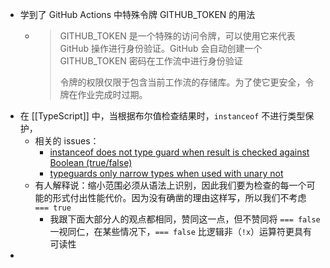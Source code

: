 - 学到了 GitHub Actions 中特殊令牌 GITHUB_TOKEN 的用法
	- > GITHUB_TOKEN 是一个特殊的访问令牌，可以使用它来代表 GitHub 操作进行身份验证。GitHub 会自动创建一个 GITHUB_TOKEN 密码在工作流中进行身份验证
	  >
	  > 令牌的权限仅限于包含当前工作流的存储库。为了使它更安全，令牌在作业完成时过期。
- 在 [[TypeScript]] 中，当根据布尔值检查结果时，`instanceof` 不进行类型保护，
	- 相关的 issues：
		- [instanceof does not type guard when result is checked against Boolean (true/false)](https://github.com/microsoft/TypeScript/issues/47891)
		- [typeguards only narrow types when used with unary not](https://github.com/microsoft/TypeScript/issues/44366)
	- 有人解释说：缩小范围必须从语法上识别，因此我们要为检查的每一个可能的形式付出性能代价。因为没有确凿的理由这样写，所以我们不考虑 `=== true`
		- 我跟下面大部分人的观点都相同，赞同这一点，但不赞同将 `=== false` 一视同仁，在某些情况下，`=== false` 比逻辑非（`!x`）运算符更具有可读性
-